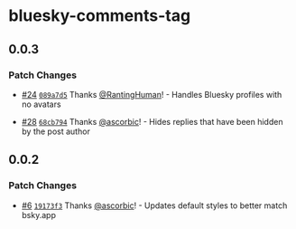 # bluesky-comments-tag

## 0.0.3

### Patch Changes

- [#24](https://github.com/ascorbic/bluesky-comments-tag/pull/24) [`089a7d5`](https://github.com/ascorbic/bluesky-comments-tag/commit/089a7d54dffe53509dd7efc49685380852d76745) Thanks [@RantingHuman](https://github.com/RantingHuman)! - Handles Bluesky profiles with no avatars

- [#28](https://github.com/ascorbic/bluesky-comments-tag/pull/28) [`68cb794`](https://github.com/ascorbic/bluesky-comments-tag/commit/68cb7945c5cb7ecd68caa2797852215466b629ce) Thanks [@ascorbic](https://github.com/ascorbic)! - Hides replies that have been hidden by the post author

## 0.0.2

### Patch Changes

- [#6](https://github.com/ascorbic/bluesky-comments-tag/pull/6) [`19173f3`](https://github.com/ascorbic/bluesky-comments-tag/commit/19173f39c7154ef1372fdf74d1450b37719e7419) Thanks [@ascorbic](https://github.com/ascorbic)! - Updates default styles to better match bsky.app
